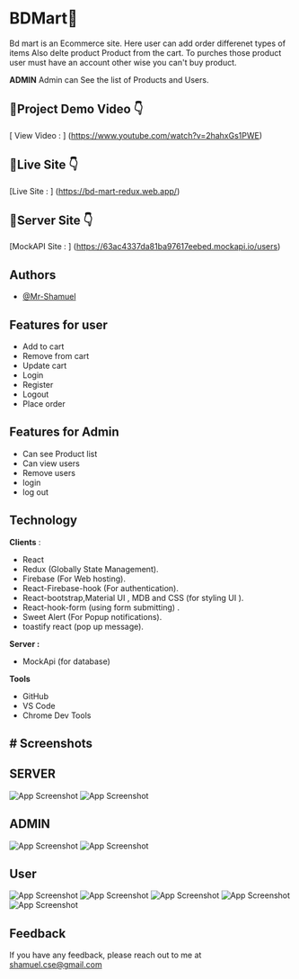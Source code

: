 
# BDMart🛒

Bd mart is an Ecommerce site. Here user can add order differenet types of items Also delte product Product from the cart. To purches those product user must have an account other wise you can't buy product. 

**ADMIN** 
Admin can See the list of Products and Users. 

## 🔗Project Demo Video 👇  
[ View Video : ] (https://www.youtube.com/watch?v=2hahxGs1PWE)

## 🔗Live Site 👇  
[Live Site : ] (https://bd-mart-redux.web.app/)

 ## 🔗Server Site 👇  
[MockAPI Site : ] (https://63ac4337da81ba97617eebed.mockapi.io/users)


## Authors

- [@Mr-Shamuel](https://github.com/Mr-Shamuel)


## Features for user

- Add to cart
- Remove from cart
- Update cart
- Login 
- Register
- Logout
- Place order

## Features for Admin
- Can see Product list
- Can view users
- Remove users 
- login 
- log out
## Technology 
**Clients** :
- React
- Redux (Globally State Management).
- Firebase (For Web hosting).
- React-Firebase-hook (For authentication).
- React-bootstrap,Material UI ,  MDB and CSS (for styling UI ).
- React-hook-form (using form submitting) .
- Sweet Alert (For Popup notifications).
- toastify react (pop up message).

**Server :**
- MockApi (for database)

**Tools**
- GitHub
- VS Code
- Chrome Dev Tools

 
**# Screenshots**
-

**SERVER**
-
![App Screenshot](https://i.ibb.co/Wfv7hJz/firebase.png)
![App Screenshot](https://i.ibb.co/yQP06Rw/mockapi.png)

**ADMIN**
-
![App Screenshot](https://i.ibb.co/LkrHN9p/users.png)
![App Screenshot](https://i.ibb.co/nzqbSXJ/products.png)

**User**
-
![App Screenshot](https://i.ibb.co/6Rwxdvj/landing-page.png)
![App Screenshot](https://i.ibb.co/6Ys4ZM6/cartpage.png)
![App Screenshot](https://i.ibb.co/Q6M4rQ7/shipping-page.png)
![App Screenshot](https://i.ibb.co/bskCs10/login.png)
![App Screenshot](https://i.ibb.co/0QWbQJL/register.png)








## Feedback

If you have any feedback, please reach out to me at shamuel.cse@gmail.com

